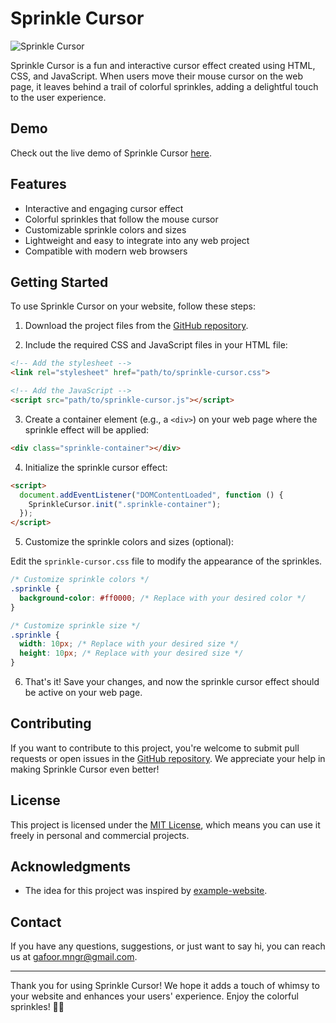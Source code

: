 # Sprinkle Cursor

![Sprinkle Cursor](sprinkle-cursor-demo.gif)

Sprinkle Cursor is a fun and interactive cursor effect created using HTML, CSS, and JavaScript. When users move their mouse cursor on the web page, it leaves behind a trail of colorful sprinkles, adding a delightful touch to the user experience.

## Demo

Check out the live demo of Sprinkle Cursor [here](https://codepen.io/abdul-1432/pen/KKrrQmB).

## Features

- Interactive and engaging cursor effect
- Colorful sprinkles that follow the mouse cursor
- Customizable sprinkle colors and sizes
- Lightweight and easy to integrate into any web project
- Compatible with modern web browsers

## Getting Started

To use Sprinkle Cursor on your website, follow these steps:

1. Download the project files from the [GitHub repository](https://github.com/abdul-1432/Sprinkle_Cursor).

2. Include the required CSS and JavaScript files in your HTML file:

```html
<!-- Add the stylesheet -->
<link rel="stylesheet" href="path/to/sprinkle-cursor.css">

<!-- Add the JavaScript -->
<script src="path/to/sprinkle-cursor.js"></script>
```

3. Create a container element (e.g., a `<div>`) on your web page where the sprinkle effect will be applied:

```html
<div class="sprinkle-container"></div>
```

4. Initialize the sprinkle cursor effect:

```html
<script>
  document.addEventListener("DOMContentLoaded", function () {
    SprinkleCursor.init(".sprinkle-container");
  });
</script>
```

5. Customize the sprinkle colors and sizes (optional):

Edit the `sprinkle-cursor.css` file to modify the appearance of the sprinkles.

```css
/* Customize sprinkle colors */
.sprinkle {
  background-color: #ff0000; /* Replace with your desired color */
}

/* Customize sprinkle size */
.sprinkle {
  width: 10px; /* Replace with your desired size */
  height: 10px; /* Replace with your desired size */
}
```

6. That's it! Save your changes, and now the sprinkle cursor effect should be active on your web page.

## Contributing

If you want to contribute to this project, you're welcome to submit pull requests or open issues in the [GitHub repository](https://github.com/abdul-1432/Sprinkle_Cursor). We appreciate your help in making Sprinkle Cursor even better!

## License

This project is licensed under the [MIT License](LICENSE), which means you can use it freely in personal and commercial projects.

## Acknowledgments

- The idea for this project was inspired by [example-website](https://example.com/).

## Contact

If you have any questions, suggestions, or just want to say hi, you can reach us at [gafoor.mngr@gmail.com](mailto:gafoor.mngr@gmail.com).

---

Thank you for using Sprinkle Cursor! We hope it adds a touch of whimsy to your website and enhances your users' experience. Enjoy the colorful sprinkles! 🌈✨
